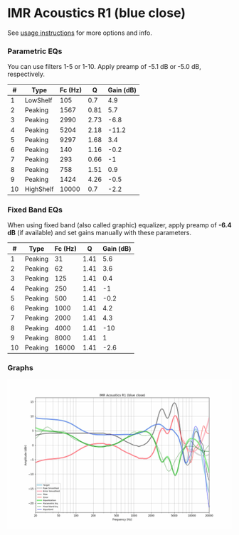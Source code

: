 # IMR Acoustics R1 (blue close)
See [usage instructions](https://github.com/jaakkopasanen/AutoEq#usage) for more options and info.

### Parametric EQs
You can use filters 1-5 or 1-10. Apply preamp of -5.1 dB or -5.0 dB, respectively.

|   # | Type      |   Fc (Hz) |    Q |   Gain (dB) |
|-----|-----------|-----------|------|-------------|
|   1 | LowShelf  |       105 | 0.7  |         4.9 |
|   2 | Peaking   |      1567 | 0.81 |         5.7 |
|   3 | Peaking   |      2990 | 2.73 |        -6.8 |
|   4 | Peaking   |      5204 | 2.18 |       -11.2 |
|   5 | Peaking   |      9297 | 1.68 |         3.4 |
|   6 | Peaking   |       140 | 1.16 |        -0.2 |
|   7 | Peaking   |       293 | 0.66 |        -1   |
|   8 | Peaking   |       758 | 1.51 |         0.9 |
|   9 | Peaking   |      1424 | 4.26 |        -0.5 |
|  10 | HighShelf |     10000 | 0.7  |        -2.2 |

### Fixed Band EQs
When using fixed band (also called graphic) equalizer, apply preamp of **-6.4 dB** (if available) and set gains manually with these parameters.

|   # | Type    |   Fc (Hz) |    Q |   Gain (dB) |
|-----|---------|-----------|------|-------------|
|   1 | Peaking |        31 | 1.41 |         5.6 |
|   2 | Peaking |        62 | 1.41 |         3.6 |
|   3 | Peaking |       125 | 1.41 |         0.4 |
|   4 | Peaking |       250 | 1.41 |        -1   |
|   5 | Peaking |       500 | 1.41 |        -0.2 |
|   6 | Peaking |      1000 | 1.41 |         4.2 |
|   7 | Peaking |      2000 | 1.41 |         4.3 |
|   8 | Peaking |      4000 | 1.41 |       -10   |
|   9 | Peaking |      8000 | 1.41 |         1   |
|  10 | Peaking |     16000 | 1.41 |        -2.6 |

### Graphs
![](./IMR%20Acoustics%20R1%20(blue%20close).png)
